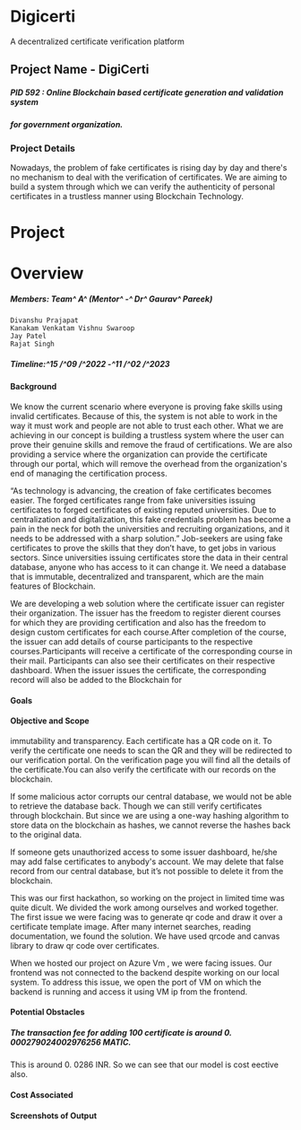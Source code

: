 # Digicerti
A decentralized certificate verification platform
## Project Name - DigiCerti

##### PID 592 : Online Blockchain based certificate generation and validation system

##### for government organization.

### Project Details

Nowadays, the problem of fake certificates is rising day by day and there's no mechanism to
deal with the verification of certificates. We are aiming to build a system through which we
can verify the authenticity of personal certificates in a trustless manner using Blockchain
Technology.

# Project

# Overview

##### Members: Team^ A^ (Mentor^ -^ Dr^ Gaurav^ Pareek)

```
Divanshu Prajapat
Kanakam Venkatam Vishnu Swaroop
Jay Patel
Rajat Singh
```
##### Timeline:^15 /^09 /^2022 -^11 /^02 /^2023

#### Background


We know the current scenario where everyone is proving fake skills using invalid certificates.
Because of this, the system is not able to work in the way it must work and people are not
able to trust each other. What we are achieving in our concept is building a trustless system
where the user can prove their genuine skills and remove the fraud of certifications. We are
also providing a service where the organization can provide the certificate through our portal,
which will remove the overhead from the organization's end of managing the certification
process.

“As technology is advancing, the creation of fake certificates becomes easier. The forged
certificates range from fake universities issuing certificates to forged certificates of existing
reputed universities. Due to centralization and digitalization, this fake credentials problem
has become a pain in the neck for both the universities and recruiting organizations, and it
needs to be addressed with a sharp solution.” Job-seekers are using fake certificates to prove
the skills that they don’t have, to get jobs in various sectors. Since universities issuing
certificates store the data in their central database, anyone who has access to it can change
it. We need a database that is immutable, decentralized and transparent, which are the main
features of Blockchain.

We are developing a web solution where the certificate issuer can register their organization.
The issuer has the freedom to register dierent courses for which they are providing
certification and also has the freedom to design custom certificates for each course.After
completion of the course, the issuer can add details of course participants to the respective
courses.Participants will receive a certificate of the corresponding course in their mail.
Participants can also see their certificates on their respective dashboard. When the issuer
issues the certificate, the corresponding record will also be added to the Blockchain for

#### Goals

#### Objective and Scope


immutability and transparency. Each certificate has a QR code on it. To verify the certificate
one needs to scan the QR and they will be redirected to our verification portal. On the
verification page you will find all the details of the certificate.You can also verify the
certificate with our records on the blockchain.

If some malicious actor corrupts our central database, we would not be able to retrieve the
database back. Though we can still verify certificates through blockchain. But since we are
using a one-way hashing algorithm to store data on the blockchain as hashes, we cannot
reverse the hashes back to the original data.

If someone gets unauthorized access to some issuer dashboard, he/she may add false
certificates to anybody's account. We may delete that false record from our central database,
but it’s not possible to delete it from the blockchain.

This was our first hackathon, so working on the project in limited time was quite dicult. We
divided the work among ourselves and worked together. The first issue we were facing was to
generate qr code and draw it over a certificate template image. After many internet searches,
reading documentation, we found the solution. We have used qrcode and canvas library to
draw qr code over certificates.

When we hosted our project on Azure Vm , we were facing issues. Our frontend was not
connected to the backend despite working on our local system. To address this issue, we
open the port of VM on which the backend is running and access it using VM ip from the
frontend.

#### Potential Obstacles


##### The transaction fee for adding 100 certificate is around 0. 000279024002976256 MATIC.

This is around 0. 0286 INR. So we can see that our model is cost eective also.

#### Cost Associated

#### Screenshots of Output






